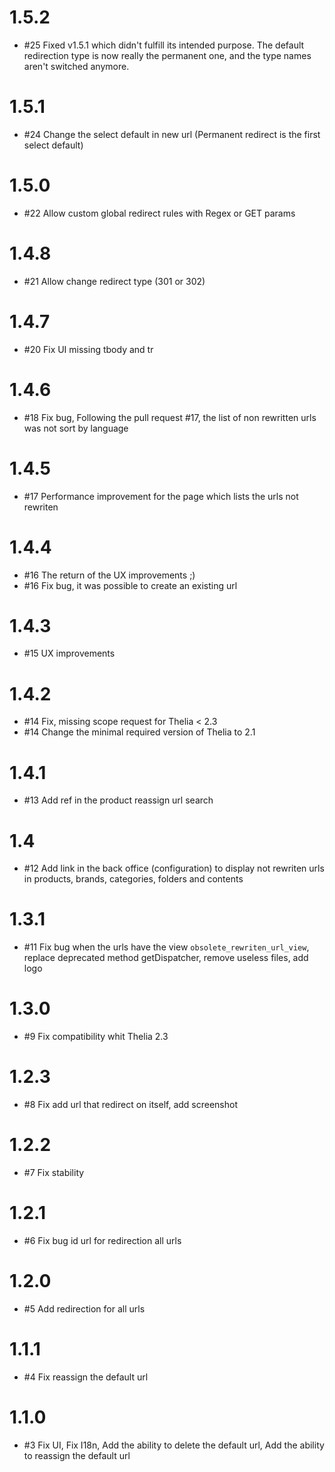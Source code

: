 # 1.5.2

- #25 Fixed v1.5.1 which didn't fulfill its intended purpose. The default redirection type is now really the permanent one, and the type names aren't switched anymore. 

# 1.5.1

- #24 Change the select default in new url (Permanent redirect is the first select default)

# 1.5.0

- #22 Allow custom global redirect rules with Regex or GET params

# 1.4.8

- #21 Allow change redirect type (301 or 302)

# 1.4.7

- #20 Fix UI missing tbody and tr

# 1.4.6

- #18 Fix bug, Following the pull request #17, the list of non rewritten urls was not sort by language

# 1.4.5

- #17 Performance improvement for the page which lists the urls not rewriten

# 1.4.4

- #16 The return of the UX improvements ;)
- #16 Fix bug, it was possible to create an existing url

# 1.4.3

- #15 UX improvements

# 1.4.2

- #14 Fix, missing scope request for Thelia < 2.3
- #14 Change the minimal required version of Thelia to 2.1

# 1.4.1

- #13 Add ref in the product reassign url search

# 1.4

- #12 Add link in the back office (configuration) to display not rewriten urls in products, brands, categories, folders and contents

# 1.3.1

- #11 Fix bug when the urls have the view `obsolete_rewriten_url_view`, replace deprecated method getDispatcher, remove useless files, add logo

# 1.3.0

- #9 Fix compatibility whit Thelia 2.3

# 1.2.3

- #8 Fix add url that redirect on itself, add screenshot

# 1.2.2

- #7 Fix stability

# 1.2.1

- #6 Fix bug id url for redirection all urls

# 1.2.0

- #5 Add redirection for all urls

# 1.1.1

- #4 Fix reassign the default url

# 1.1.0

- #3 Fix UI, Fix I18n, Add the ability to delete the default url, Add the ability to reassign the default url